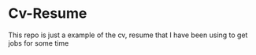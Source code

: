 # Cv-Resume
This repo is just a example of the cv, resume that I have been using to get jobs for some time
